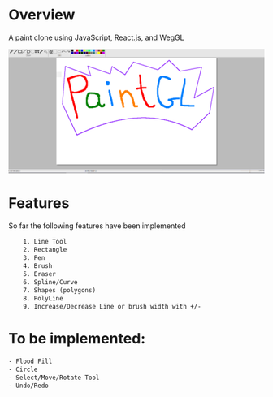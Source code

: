 
# Overview
A paint clone using JavaScript, React.js, and WegGL

![alt text](https://github.com/kkshoury/paintgl/blob/master/snapshot.PNG)
# Features
So far the following features have been implemented

		1. Line Tool		
		2. Rectangle
		3. Pen
		4. Brush
		5. Eraser
		6. Spline/Curve
		7. Shapes (polygons)
		8. PolyLine
		9. Increase/Decrease Line or brush width with +/-
		
# To be implemented:

	- Flood Fill
	- Circle
	- Select/Move/Rotate Tool
	- Undo/Redo
